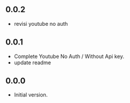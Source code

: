 ## 0.0.2

- revisi youtube no auth

## 0.0.1

- Complete Youtube No Auth / Without Api key.
- update readme 

## 0.0.0

- Initial version.
